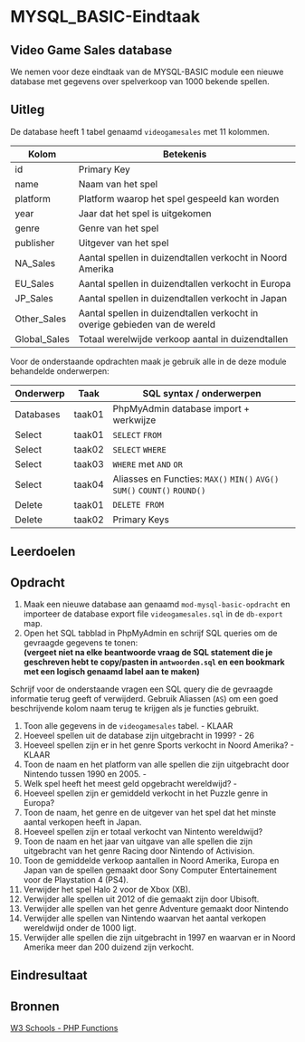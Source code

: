 # MYSQL_BASIC-Eindtaak

## Video Game Sales database

We nemen voor deze eindtaak van de MYSQL-BASIC module een nieuwe database met gegevens over spelverkoop van 1000 bekende spellen. 

## Uitleg

De database heeft 1 tabel genaamd `videogamesales` met 11 kolommen.

Kolom | Betekenis
--- | ---
id | Primary Key
name | Naam van het spel
platform | Platform waarop het spel gespeeld kan worden
year | Jaar dat het spel is uitgekomen
genre | Genre van het spel
publisher | Uitgever van het spel
NA_Sales | Aantal spellen in duizendtallen verkocht in Noord Amerika
EU_Sales | Aantal spellen in duizendtallen verkocht in Europa
JP_Sales | Aantal spellen in duizendtallen verkocht in Japan
Other_Sales | Aantal spellen in duizendtallen verkocht in overige gebieden van de wereld
Global_Sales | Totaal werelwijde verkoop aantal in duizendtallen

Voor de onderstaande opdrachten maak je gebruik alle in de deze module behandelde onderwerpen:

Onderwerp | Taak | SQL syntax / onderwerpen
--- | --- | ---
Databases | taak01 | PhpMyAdmin database import + werkwijze
Select | taak01  | `SELECT` `FROM`
Select | taak02 | `SELECT` `WHERE` 
Select | taak03 |  `WHERE` met `AND` `OR`
Select | taak04 | Aliasses en Functies: `MAX()` `MIN()` `AVG()` `SUM()` `COUNT()` `ROUND()`
Delete | taak01 | `DELETE FROM` 
Delete | taak02 | Primary Keys

## Leerdoelen


## Opdracht

1. Maak een nieuwe database aan genaamd `mod-mysql-basic-opdracht` en importeer de database export file `videogamesales.sql` in de `db-export` map.
2. Open het SQL tabblad in PhpMyAdmin en schrijf SQL queries om de gevraagde gegevens te tonen:  
   **(vergeet niet na elke beantwoorde vraag de SQL statement die je geschreven hebt te copy/pasten in `antwoorden.sql` en een bookmark met een logisch genaamd label aan te maken)**

Schrijf voor de onderstaande vragen een SQL query die de gevraagde informatie terug geeft of verwijderd. Gebruik Aliassen (`AS`) om een goed beschrijvende kolom naam terug te krijgen als je functies gebruikt.

1. Toon alle gegevens in de `videogamesales` tabel. - KLAAR
2. Hoeveel spellen uit de database zijn uitgebracht in 1999? - 26
3. Hoeveel spellen zijn er in het genre Sports verkocht in Noord Amerika? - KLAAR
4. Toon de naam en het platform van alle spellen die zijn uitgebracht door Nintendo tussen 1990 en 2005. - 
5. Welk spel heeft het meest geld opgebracht wereldwijd? - 
6. Hoeveel spellen zijn er gemiddeld verkocht in het Puzzle genre in Europa?
7. Toon de naam, het genre en de uitgever van het spel dat het minste aantal verkopen heeft in Japan.
8. Hoeveel spellen zijn er totaal verkocht van Nintento wereldwijd?
9. Toon de naam en het jaar van uitgave van alle spellen die zijn uitgebracht van het genre Racing door Nintendo of Activision.
10. Toon de gemiddelde verkoop aantallen in Noord Amerika, Europa en Japan van de spellen gemaakt door Sony Computer Entertainement voor de Playstation 4 (PS4). 
11. Verwijder het spel Halo 2 voor de Xbox (XB).
12. Verwijder alle spellen uit 2012 of die gemaakt zijn door Ubisoft.
13. Verwijder alle spellen van het genre Adventure gemaakt door Nintendo
14. Verwijder alle spellen van Nintendo waarvan het aantal verkopen wereldwijd onder de 1000 ligt.
15. Verwijder alle spellen die zijn uitgebracht in 1997 en waarvan er in Noord Amerika meer dan 200 duizend zijn verkocht.


## Eindresultaat


## Bronnen


[W3 Schools - PHP Functions](https://www.w3schools.com/php/php_functions.asp)  

